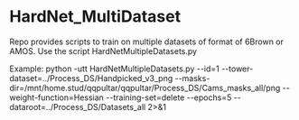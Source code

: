 # HardNet_MultiDataset
Repo provides scripts to train on multiple datasets of format of 6Brown or AMOS. Use the script HardNetMultipleDatasets.py

Example:
python -utt HardNetMultipleDatasets.py --id=1 --tower-dataset=../Process_DS/Handpicked_v3_png --masks-dir=/mnt/home.stud/qqpultar/qqpultar/Process_DS/Cams_masks_all/png --weight-function=Hessian --training-set=delete --epochs=5 --dataroot=../Process_DS/Datasets_all 2>&1